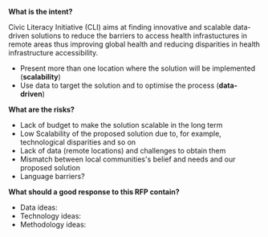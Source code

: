 **What is the intent?**

Civic Literacy Initiative (CLI) aims at finding innovative and scalable data-driven solutions to reduce the barriers to access health infrastuctures in remote areas thus improving global health and reducing disparities in health infrastructure accessibility.
* Present more than one location where the solution will be implemented (**scalability**)
* Use data to target the solution and to optimise the process (**data-driven**)

**What are the risks?**
* Lack of budget to make the solution scalable in the long term
* Low Scalability of the proposed solution due to, for example, technological disparities and so on
* Lack of data (remote locations) and challenges to obtain them
* Mismatch between local communities's belief and needs and our proposed solution
* Language barriers?

**What should a good response to this RFP contain?**
* Data ideas:
* Technology ideas:
* Methodology ideas:

